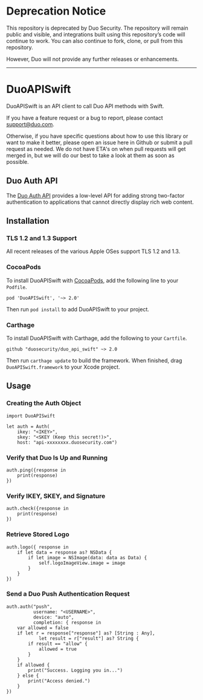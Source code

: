 # Deprecation Notice

This repository is deprecated by Duo Security.  The repository will remain public and visible, and integrations built using this repository’s code will continue to work.  You can also continue to fork, clone, or pull from this repository.

However, Duo will not provide any further releases or enhancements.

---

# DuoAPISwift

DuoAPISwift is an API client to call Duo API methods with Swift.

If you have a feature request or a bug to report, please contact support@duo.com.

Otherwise, if you have specific questions about how to use this library or want to make it better, please open an issue here in Github or submit a pull request as needed. We do not have ETA's on when pull requests will get merged in, but we will do our best to take a look at them as soon as possible.

## Duo Auth API

The [Duo Auth API][1] provides a low-level API for adding strong two-factor authentication to applications that cannot directly display rich web content.

## Installation

### TLS 1.2 and 1.3 Support

All recent releases of the various Apple OSes support TLS 1.2 and 1.3.

### CocoaPods

To install DuoAPISwift with [CocoaPods][2], add the following line to your `Podfile`.

```
pod 'DuoAPISwift', '~> 2.0'
```

Then run `pod install` to add DuoAPISwift to your project.

### Carthage

To install DuoAPISwift with Carthage, add the following to your `Cartfile`.

```
github "duosecurity/duo_api_swift" ~> 2.0
```

Then run `carthage update` to build the framework. When finished, drag `DuoAPISwift.framework` to your Xcode project.

## Usage

### Creating the Auth Object

```
import DuoAPISwift

let auth = Auth(
    ikey: "<IKEY>",
    skey: "<SKEY (Keep this secret!)>",
    host: "api-xxxxxxxx.duosecurity.com")
```

### Verify that Duo Is Up and Running

```
auth.ping({response in
    print(response)
})
```

### Verify IKEY, SKEY, and Signature

```
auth.check({response in
    print(response)
})
```

### Retrieve Stored Logo

```
auth.logo({ response in
    if let data = response as? NSData {
        if let image = NSImage(data: data as Data) {
            self.logoImageView.image = image
        }
    }
})
```

### Send a Duo Push Authentication Request

```
auth.auth("push",
          username: "<USERNAME>",
          device: "auto",
          completion: { response in
    var allowed = false
    if let r = response["response"] as? [String : Any],
            let result = r["result"] as? String {
        if result == "allow" {
            allowed = true
        }
    }
    if allowed {
        print("Success. Logging you in...")
    } else {
        print("Access denied.")
    }
})
```

[1]: https://duo.com/docs/authapi
[2]: https://cocoapods.org/
